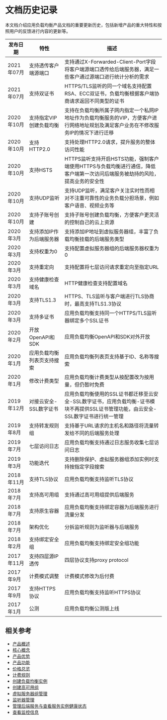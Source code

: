 # 文档历史记录


本文档介绍应用负载均衡产品文档的重要更新历史，包括新增产品的重大特性和按照用户的反馈进行内容的更新等。

|发布日期|特性|描述|
|-|-|-|
|2021年07月|支持透传客户端源端口|支持通过X-Forwarded-Client-Port字段将客户端源端口透传给后端服务器，满足一些客户通过源端口进行统计分析的需求|
|2021年07月|支持双证书|HTTPS/TLS监听的同一个域名支持配置RSA、ECC双证书，负载均衡根据客户端协商请求返回不同类型的证书|
|2020年10月|支持指定VIP创建负载均衡|支持在负载均衡所属子网内指定一个私网IP地址作为负载均衡服务的VIP，方便客户进行网络地址规划及满足客户业务在不修改服务IP的情况下进行迁移|
|2020年10月|支持HTTP2.0|支持处理HTTP2.0请求，提升服务的整体访问性能|
|2020年10月|支持HSTS|HTTPS监听支持开启HSTS功能，强制客户端使用HTTPS与负载均衡进行通信，降低客户端第一次访问后端服务被劫持的风险，提高业务的安全性|
|2020年10月|支持UDP监听|支持UDP监听，满足客户关注实时性而相对不注重可靠性的业务负载分担场景，例如客户语音、视频业务等|
|2020年10月|支持子账号创建|支持子账号创建负载均衡，方便客户更灵活的控制自己的云上资源|
|2020年3月|支持添加IP作为后端服务器|支持添加IP地址到虚拟服务器组，丰富了负载均衡挂载的后端服务类型|
|2020年3月|支持权重为0|支持配置虚拟服务器组的后端服务器权重为0|
|2020年3月|支持重定向|支持配置将七层访问请求重定向至指定URL|
|2020年3月|支持健康检查域名|HTTP健康检查支持配置域名|
|2020年3月|支持TLS1.3|HTTPS、TLS监听与客户端进行TLS协商时，最高支持TLS1.3协议|
|2020年3月|支持多证书|应用负载均衡支持同一个HTTPS/TLS监听器绑定多个SSL证书|
|2020年2月|开放OpenAPI和SDK|应用负载均衡OpenAPI和SDK对外开放|
|2020年1月|应用负载均衡列表页支持搜索|应用负载均衡列表页支持基于ID、名称等搜索|
|2020年1月|修改计费类型|应用负载均衡计费类型从按配置改为按用量，但仍暂时免费|
|2019年12月|对接云安全-SSL数字证书|应用负载均衡使用的SSL证书都迁移至云安全-SSL数字证书，应用负载均衡-证书模块不再提供SSL证书管理功能，由云安全-SSL数字证书进行统一管理|
|2019年8月|支持转发规则组|支持基于URL请求的主机名和路径将流量转发给不同的后端服务处理|
|2019年7月|七层访问日志|应用负载均衡支持通过日志服务收集七层访问日志|
|2019年3月|功能迭代|支持删除保护、虚拟服务器组添加实例时支持按指定字段搜索|
|2018年11月|支持TLS协议|应用负载均衡支持监听TLS协议|
|2018年7月|支持高可用组|支持通过高可用组提供后端服务|
|2018年7月|支持原生容器|应用负载均衡支持绑定容器为后端服务进行流量分发|
|2018年7月|架构优化|分拆监听规则为监听器与后端服务|
|2018年2月|支持绑定安全组|应用负载均衡支持绑定安全组功能|
|2017年11月|支持四层源IP透传|四层协议支持proxy protocol|
|2017年9月|计费模式调整|计费模式修改为后付费|
|2017年9月|支持HTTPS协议| 应用负载均衡支持监听HTTPS协议 |
|2017年1月|公测|应用负载均衡公测版上线|


## 相关参考

- [产品概述](../Introduction/Product-Overview.md)
- [核心概念](../Introduction/Core-Concepts.md)
- [产品优势](../Introduction/Benefits.md)
- [产品功能](../Introduction/Features.md)
- [价格总览](../Pricing/Price-Overview.md)
- [计费规则](../Pricing/Billing-Rules.md)
- [创建负载均衡实例](../Getting-Started/Create-Instance.md)
- [创建高可用组](../Getting-Started/Create-AvailabilityGroup.md)
- [虚拟服务器组管理](../Operation-Guide/TargetGroup-Management.md)
- [监听器管理](../Operation-Guide/Listener-Management.md)
- [管理后端服务与查看服务实例健康状态](../Operation-Guide/Backend-Management.md)
- [查看监控信息](../Operation-Guide/Monitoring.md)
